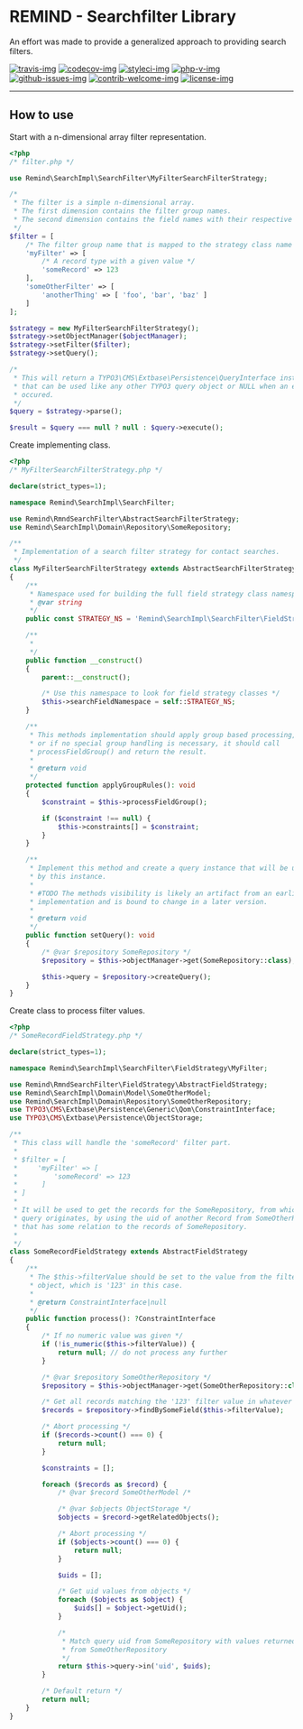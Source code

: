 # REMIND - Searchfilter Library

An effort was made to provide a generalized approach to providing search filters.

[travis-img]: https://img.shields.io/travis/remindgmbh/typo3-utilitites.svg?style=flat-square
[codecov-img]: https://img.shields.io/codecov/c/github/remindgmbh/extbease-searchfilter.svg?style=flat-square
[php-v-img]: https://img.shields.io/packagist/php-v/remind/extbease-searchfilter?style=flat-square
[github-issues-img]: https://img.shields.io/github/issues/remindgmbh/extbease-searchfilter.svg?style=flat-square
[contrib-welcome-img]: https://img.shields.io/badge/contributions-welcome-blue.svg?style=flat-square
[license-img]: https://img.shields.io/github/license/remindgmbh/extbease-searchfilter.svg?style=flat-square
[styleci-img]: https://styleci.io/repos/380275185/shield

[![travis-img]](https://travis-ci.com/github/remindgmbh/extbease-searchfilter)
[![codecov-img]](https://codecov.io/gh/remindgmbh/extbease-searchfilter)
[![styleci-img]](https://github.styleci.io/repos/380275185)
[![php-v-img]](https://packagist.org/packages/remind/extbease-searchfilter)
[![github-issues-img]](https://github.com/remindgmbh/extbease-searchfilter/issues)
[![contrib-welcome-img]](https://github.com/remindgmbh/extbease-searchfilter/blob/master/CONTRIBUTING.md)
[![license-img]](https://github.com/remindgmbh/extbease-searchfilter/blob/master/LICENSE)

---

## How to use

Start with a n-dimensional array filter representation.

```php
<?php
/* filter.php */

use Remind\SearchImpl\SearchFilter\MyFilterSearchFilterStrategy;

/*
 * The filter is a simple n-dimensional array.
 * The first dimension contains the filter group names.
 * The second dimension contains the field names with their respective values.
 */
$filter = [
    /* The filter group name that is mapped to the strategy class name */
    'myFilter' => [
        /* A record type with a given value */
        'someRecord' => 123
    ],
    'someOtherFilter' => [
        'anotherThing' => [ 'foo', 'bar', 'baz' ]
    ]
];

$strategy = new MyFilterSearchFilterStrategy();
$strategy->setObjectManager($objectManager);
$strategy->setFilter($filter);
$strategy->setQuery();

/*
 * This will return a TYPO3\CMS\Extbase\Persistence\QueryInterface instance
 * that can be used like any other TYPO3 query object or NULL when an error
 * occured.
 */
$query = $strategy->parse();

$result = $query === null ? null : $query->execute();

```

Create implementing class.

```php
<?php
/* MyFilterSearchFilterStrategy.php */

declare(strict_types=1);

namespace Remind\SearchImpl\SearchFilter;

use Remind\RmndSearchFilter\AbstractSearchFilterStrategy;
use Remind\SearchImpl\Domain\Repository\SomeRepository;

/**
 * Implementation of a search filter strategy for contact searches.
 */
class MyFilterSearchFilterStrategy extends AbstractSearchFilterStrategy
{
    /**
     * Namespace used for building the full field strategy class namespaces.
     * @var string
     */
    public const STRATEGY_NS = 'Remind\SearchImpl\SearchFilter\FieldStrategy\\';

    /**
     *
     */
    public function __construct()
    {
        parent::__construct();

        /* Use this namespace to look for field strategy classes */
        $this->searchFieldNamespace = self::STRATEGY_NS;
    }

    /**
     * This methods implementation should apply group based processing,
     * or if no special group handling is necessary, it should call
     * processFieldGroup() and return the result.
     *
     * @return void
     */
    protected function applyGroupRules(): void
    {
        $constraint = $this->processFieldGroup();

        if ($constraint !== null) {
            $this->constraints[] = $constraint;
        }
    }

    /**
     * Implement this method and create a query instance that will be used
     * by this instance.
     *
     * #TODO The methods visibility is likely an artifact from an earlier
     * implementation and is bound to change in a later version.
     *
     * @return void
     */
    public function setQuery(): void
    {
        /* @var $repository SomeRepository */
        $repository = $this->objectManager->get(SomeRepository::class);

        $this->query = $repository->createQuery();
    }
}

```

Create class to process filter values.

```php
<?php
/* SomeRecordFieldStrategy.php */

declare(strict_types=1);

namespace Remind\SearchImpl\SearchFilter\FieldStrategy\MyFilter;

use Remind\RmndSearchFilter\FieldStrategy\AbstractFieldStrategy;
use Remind\SearchImpl\Domain\Model\SomeOtherModel;
use Remind\SearchImpl\Domain\Repository\SomeOtherRepository;
use TYPO3\CMS\Extbase\Persistence\Generic\Qom\ConstraintInterface;
use TYPO3\CMS\Extbase\Persistence\ObjectStorage;

/**
 * This class will handle the 'someRecord' filter part.
 *
 * $filter = [
 *     'myFilter' => [
 *         'someRecord' => 123
 *      ]
 * ]
 *
 * It will be used to get the records for the SomeRepository, from which the
 * query originates, by using the uid of another Record from SomeOtherRepository
 * that has some relation to the records of SomeRepository.
 *
 */
class SomeRecordFieldStrategy extends AbstractFieldStrategy
{
    /**
     * The $this->filterValue should be set to the value from the filter
     * object, which is '123' in this case.
     *
     * @return ConstraintInterface|null
     */
    public function process(): ?ConstraintInterface
    {
        /* If no numeric value was given */
        if (!is_numeric($this->filterValue)) {
            return null; // do not process any further
        }

        /* @var $repository SomeOtherRepository */
        $repository = $this->objectManager->get(SomeOtherRepository::class);

        /* Get all records matching the '123' filter value in whatever field */
        $records = $repository->findBySomeField($this->filterValue);

        /* Abort processing */
        if ($records->count() === 0) {
            return null;
        }

        $constraints = [];

        foreach ($records as $record) {
            /* @var $record SomeOtherModel /*

            /* @var $objects ObjectStorage */
            $objects = $record->getRelatedObjects();

            /* Abort processing */
            if ($objects->count() === 0) {
                return null;
            }

            $uids = [];

            /* Get uid values from objects */
            foreach ($objects as $object) {
                $uids[] = $object->getUid();
            }

            /*
             * Match query uid from SomeRepository with values returned
             * from SomeOtherRepository
             */
            return $this->query->in('uid', $uids);
        }

        /* Default return */
        return null;
    }
}

```
